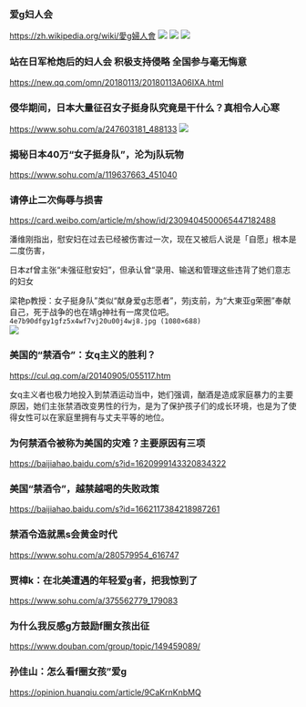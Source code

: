 ### 爱g妇人会
https://zh.wikipedia.org/wiki/愛g婦人會
![](https://upload.wikimedia.org/wikipedia/commons/b/b1/Patriotic_Women%27s_Association_merit_badge_3rd_Class-028.JPG)
![](https://kosho.ocnk.net/data/kosho/product/20170125_253487.jpg)
![](https://img.tinami.com/illust2/img/923/52f3c92289d23.jpg)

### 站在日军枪炮后的妇人会 积极支持侵略 全国参与毫无悔意
https://new.qq.com/omn/20180113/20180113A06IXA.html

### 侵华期间，日本大量征召女子挺身队究竟是干什么？真相令人心寒
https://www.sohu.com/a/247603181_488133
![](http://5b0988e595225.cdn.sohucs.com/images/20180816/1ddc3c7a2eb24815ac83a4dfc89bf69a.jpeg)

### 揭秘日本40万“女子挺身队”，沦为j队玩物
https://www.sohu.com/a/119637663_451040

### 请停止二次侮辱与损害
https://card.weibo.com/article/m/show/id/2309404500065447182488

潘维刚指出，慰安妇在过去已经被伤害过一次，现在又被后人说是「自愿」根本是二度伤害，

日本zf曾主张“未强征慰安妇”，但承认曾“录用、输送和管理这些违背了她们意志的妇女

梁艳p教授：女子挺身队”类似“献身爱g志愿者”，劳j支前，为“大東亚g荣圈”奉献自己，死于战争的也在靖g神社有一席灵位吧。
`4e7b90dfgy1gfz5x4wf7vj20u00j4wj8.jpg (1080×688)`<br>
![](https://wx3.sinaimg.cn/large/4e7b90dfgy1gfz5x4wf7vj20u00j4wj8.jpg)

### 美国的“禁酒令”：女q主义的胜利？
https://cul.qq.com/a/20140905/055117.htm

女q主义者也极力地投入到禁酒运动当中，她们强调，酗酒是造成家庭暴力的主要原因，她们主张禁酒改变男性的行为，是为了保护孩子们的成长环境，也是为了使得女性可以在家庭里拥有与丈夫平等的地位。

### 为何禁酒令被称为美国的灾难？主要原因有三项
https://baijiahao.baidu.com/s?id=1620999143320834322

### 美国“禁酒令”，越禁越喝的失败政策
https://baijiahao.baidu.com/s?id=1662117384218987261

### 禁酒令造就黑s会黄金时代 
https://www.sohu.com/a/280579954_616747

### 贾樟k：在北美遭遇的年轻爱g者，把我惊到了
https://www.sohu.com/a/375562779_179083

### 为什么我反感g方鼓励f圈女孩出征
https://www.douban.com/group/topic/149459089/

### 孙佳山：怎么看f圈女孩”爱g
https://opinion.huanqiu.com/article/9CaKrnKnbMQ

